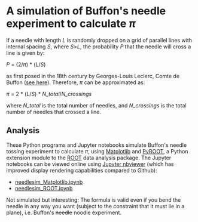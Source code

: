 # A simulation of Buffon's needle experiment to calculate $\pi$

If a needle with length *L* is randomly dropped on a grid of parallel lines with internal spacing *S*, where *S*>*L*, the probability *P* that the needle will cross a line is given by:

*P* = (2/$\pi$) \* (*L*/*S*)

as first posed in the 18th century by Georges-Louis Leclerc, Comte de Buffon ([see here](https://en.wikipedia.org/wiki/Buffon%27s_needle)). Therefore, $\pi$ can be approximated as:

$\pi$ = 2 \* (*L*/*S*) \* *N_total*/*N_crossings*

where *N_total* is the total number of needles, and *N_crossings* is the total number of needles that crossed a line.

## Analysis

These Python programs and Jupyter notebooks simulate Buffon's needle tossing experiment to calculate $\pi$, using [Matplotlib](https://matplotlib.org) and [PyROOT](https://root.cern.ch/pyroot), a Python extension module to the [ROOT](https://root.cern.ch) data analysis package. The Jupyter notebooks can be viewed online using [Jupyter nbviewer](https://nbviewer.jupyter.org) (which has improved display rendering capabilities compared to Github):

- [needlesim_Matplotlib.ipynb](https://nbviewer.jupyter.org/github/gmalim/buffon_pi_simulation/blob/master/needlesim_Matplotlib.ipynb)
- [needlesim_ROOT.ipynb](https://nbviewer.jupyter.org/github/gmalim/buffon_pi_simulation/blob/master/needlesim_ROOT.ipynb)

Not simulated but interesting: The formula is valid even if you bend the needle in any way you want (subject to the constraint that it must lie in a plane), i.e. Buffon's ~~needle~~ noodle experiment.
